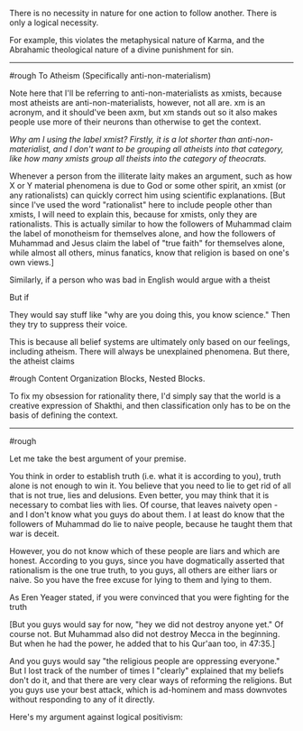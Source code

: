 There is no necessity in nature for one action to follow another. There is only a logical necessity.

For example, this violates the metaphysical nature of Karma, and the Abrahamic theological nature of a divine punishment for sin.

---

#rough To Atheism (Specifically anti-non-materialism)

Note here that I'll be referring to anti-non-materialists as xmists, because most atheists are anti-non-materialists, however, not all are. xm is an acronym, and it should've been axm, but xm stands out so it also makes people use more of their neurons than otherwise to get the context.

*Why am I using the label xmist? Firstly, it is a lot shorter than anti-non-materialist, and I don't want to be grouping all atheists into that category, like how many xmists group all theists into the category of theocrats.*

Whenever a person from the illiterate laity makes an argument, such as how X or Y material phenomena is due to God or some other spirit, an xmist (or any rationalists) can quickly correct him using scientific explanations. [But since I've used the word "rationalist" here to include people other than xmists, I will need to explain this, because for xmists, only they are rationalists. This is actually similar to how the followers of Muhammad claim the label of monotheism for themselves alone, and how the followers of Muhammad and Jesus claim the label of "true faith" for themselves alone, while almost all others, minus fanatics, know that religion is based on one's own views.]

Similarly, if a person who was bad in English would argue with a theist

But if 

They would say stuff like "why are you doing this, you know science." Then they try to suppress their voice.

This is because all belief systems are ultimately only based on our feelings, including atheism. There will always be unexplained phenomena. But there, the atheist claims



#rough Content Organization
Blocks, Nested Blocks.

To fix my obsession for rationality there, I'd simply say that the world is a creative expression of Shakthi, and then classification only has to be on the basis of defining the context.

---

#rough 

Let me take the best argument of your premise.

You think in order to establish truth (i.e. what it is according to you), truth alone is not enough to win it. You believe that you need to lie to get rid of all that is not true, lies and delusions. Even better, you may think that it is necessary to combat lies with lies. Of course, that leaves naivety open - and I don't know what you guys do about them. I at least do know that the followers of Muhammad do lie to naive people, because he taught them that war is deceit.

However, you do not know which of these people are liars and which are honest. According to you guys, since you have dogmatically asserted that rationalism is the one true truth, to you guys, all others are either liars or naive. So you have the free excuse for lying to them and lying to them.

As Eren Yeager stated, if you were convinced that you were fighting for the truth

[But you guys would say for now, "hey we did not destroy anyone yet." Of course not. But Muhammad also did not destroy Mecca in the beginning. But when he had the power, he added that to his Qur'aan too, in 47:35.]

And you guys would say "the religious people are oppressing everyone." But I lost track of the number of times I "clearly" explained that my beliefs don't do it, and that there are very clear ways of reforming the religions. But you guys use your best attack, which is ad-hominem and mass downvotes without responding to any of it directly.

Here's my argument against logical positivism:
